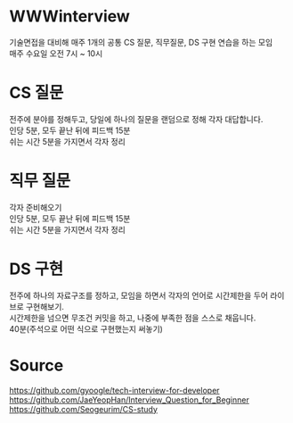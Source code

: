 # WWWinterview
기술면접을 대비해 매주 1개의 공통 CS 질문, 직무질문, DS 구현 연습을 하는 모임  
매주 수요일 오전 7시 ~  10시
  
# CS 질문  
전주에 분야를 정해두고, 당일에 하나의 질문을 랜덤으로 정해 각자 대답합니다.  
인당 5분, 모두 끝난 뒤에 피드백 15분  
쉬는 시간 5분을 가지면서 각자 정리  
  
# 직무 질문
각자 준비해오기  
인당 5분, 모두 끝난 뒤에 피드백 15분  
쉬는 시간 5분을 가지면서 각자 정리  
  
# DS 구현
전주에 하나의 자료구조를 정하고, 모임을 하면서 각자의 언어로 시간제한을 두어 라이브로 구현해보기.  
시간제한을 넘으면 무조건 커밋을 하고, 나중에 부족한 점을 스스로 채웁니다.  
40분(주석으로 어떤 식으로 구현했는지 써놓기)  
  
# Source  
https://github.com/gyoogle/tech-interview-for-developer  
https://github.com/JaeYeopHan/Interview_Question_for_Beginner  
https://github.com/Seogeurim/CS-study
